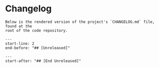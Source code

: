 # Changelog

```{note}
Below is the rendered version of the project's `CHANGELOG.md` file, found at the
root of the code repository.
```

```{include} ../../CHANGELOG.md
---
start-line: 2
end-before: "## [Unreleased]"
```

```{include} ../../CHANGELOG.md
---
start-after: "## [End Unreleased]"
```
